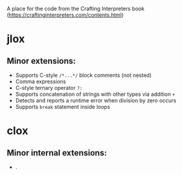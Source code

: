A place for the code from the Crafting Interpreters book (https://craftinginterpreters.com/contents.html)

# jlox

## Minor extensions:
* Supports C-style `/*...*/` block comments (not nested)
* Comma expressions
* C-style ternary operator `?:`
* Supports concatenation of strings with other types via addition `+`
* Detects and reports a runtime error when division by zero occurs
* Supports `break` statement inside loops

# clox

## Minor internal extensions:
* .
